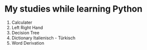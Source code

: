 # My studies while learning Python
1) Calculater
2) Left Right Hand
3) Decision Tree
4) Dictionary Italienisch - Türkisch
5) Word Derivation
